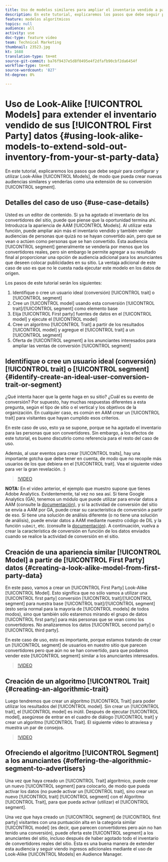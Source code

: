 ```yaml
---
title: Uso de modelos similares para ampliar el inventario vendido a partir de los datos de origen
description: En este tutorial, explicaremos los pasos que debe seguir para configurar y utilizar modelos parecidos a los de búsqueda, de modo que pueda crear nuevas audiencias similares y venderlas como una extensión a su segmento de conversión.
feature: modelos algorítmicos
topics: null
audience: all
activity: use
doc-type: feature video
team: Technical Marketing
thumbnail: 23523.jpg
kt: 1688
translation-type: tm+mt
source-git-commit: ba76f9437e5d8f0495e4f2dfafb90cbf2da6454f
workflow-type: tm+mt
source-wordcount: '827'
ht-degree: 0%

---
```



# Uso de Look-Alike [!UICONTROL Models] para extender el inventario vendido de sus [!UICONTROL First Party] datos {#using-look-alike-models-to-extend-sold-out-inventory-from-your-st-party-data}

En este tutorial, explicaremos los pasos que debe seguir para configurar y utilizar Look-Alike [!UICONTROL Models], de modo que pueda crear nuevas audiencias similares y venderlas como una extensión de su conversión [!UICONTROL segment].

## Detalles del caso de uso {#use-case-details}

Usted es un editor de contenido. Si ya ha agotado el inventario de los convertidores del sitio, puede que piense que la oportunidad termina ahí. Introduzca la apariencia de AAM [!UICONTROL Models]. Al utilizar esta función, puede ampliar aún más el inventario vendido y también vender audiencias de personas que quizá no se hayan convertido aún, pero que se vean o actúen como personas que se han convertido. Esta audiencia [!UICONTROL segment] generalmente se vendería por menos que los convertidores reales, pero sin embargo le permite agregar a su resultado final al proporcionar una opción de audiencia adicional para los anunciantes que deseen colocar publicidades en su sitio. La ventaja adicional de este caso de uso es que no le cuesta nada ejecutar este modelo en los datos de origen.

Los pasos de este tutorial serán los siguientes:

1. Identifique o cree un usuario ideal (conversión) [!UICONTROL trait] o [!UICONTROL segment]
1. Cree un [!UICONTROL model] usando esta conversión [!UICONTROL trait]/[!UICONTROL segment] como elemento base
1. Elija [!UICONTROL First party] fuentes de datos en el [!UICONTROL model] y ejecute el [!UICONTROL model]
1. Cree un algoritmo [!UICONTROL Trait] a partir de los resultados [!UICONTROL model] y agregue el [!UICONTROL trait] a un [!UICONTROL segment]
1. Oferta de [!UICONTROL segment] a los anunciantes interesados para ampliar las ventas de conversión [!UICONTROL segment]

## Identifique o cree un usuario ideal (conversión) [!UICONTROL trait] o [!UICONTROL segment] {#identify-create-an-ideal-user-conversion-trait-or-segment}

¿Qué intenta hacer que la gente haga en su sitio? ¿Cuál es su evento de conversión? Por supuesto, hay muchas respuestas diferentes a esta pregunta, según el tipo de sitio o el vertical y los objetivos de la organización. En cualquier caso, es común en AAM crear un [!UICONTROL trait] para visitantes que hayan cumplido esos criterios.

En este caso de uso, esto ya se supone, porque se ha agotado el inventario para las personas que son convertidores. Sin embargo, a los efectos de este tutorial, es bueno discutirlo como referencia para el resto del caso de uso.

Además, al usar eventos para crear [!UICONTROL traits], hay una importante gotcha que debe tener en cuenta, de modo que no recopile más usuarios de los que debiera en el [!UICONTROL trait]. Vea el siguiente video para ver la gran revelación. :)

>[!VIDEO](https://video.tv.adobe.com/v/23431/?quality=12)

**NOTA:** En el vídeo anterior, el ejemplo que muestro supone que tienes Adobe Analytics. Evidentemente, tal vez no sea así. Si tiene Google Analytics (GA), tenemos un módulo que puede utilizar para enviar datos a AAM (consulte la [documentación](https://marketing.adobe.com/resources/help/en_US/aam/dil-google-universal-analytics.html)), y si la actividad de conversión del sitio se envía a AAM por GA, puede crear su característica de conversión a partir de eso. Si tiene una solución de análisis diferente (o no tiene una solución de análisis), puede enviar datos a AAM mediante nuestro código de DIL y la función `submit`, etc. (consulte la [documentación](https://marketing.adobe.com/resources/help/en_US/aam/c_dil.html)). A continuación, vuelva a crear la característica de conversión en función de los datos enviados cuando se realice la actividad de conversión en el sitio.

## Creación de una apariencia similar [!UICONTROL Model] a partir de [!UICONTROL First Party] datos {#creating-a-look-alike-model-from-first-party-data}

En este paso, vamos a crear un [!UICONTROL First Party] Look-Alike [!UICONTROL Model]. Esto significa que no sólo vamos a utilizar una [!UICONTROL first party] conversión [!UICONTROL trait]/[!UICONTROL segment] para nuestra base [!UICONTROL trait]/[!UICONTROL segment] (esto sería normal para la mayoría de [!UICONTROL models] de todos modos), sino que también sólo estaremos mirando el grupo de datos [!UICONTROL first party] para más personas que se vean como los convertidores. No analizaremos los datos [!UICONTROL second party] o [!UICONTROL third party].

En este caso de uso, esto es importante, porque estamos tratando de crear un [!UICONTROL segment] de usuarios en nuestro sitio que parecen convertidores pero que aún no se han convertido, para que podamos vender este [!UICONTROL segment] similar a los anunciantes interesados.

>[!VIDEO](https://video.tv.adobe.com/v/23504/?quality-12)

## Creación de un algoritmo [!UICONTROL Trait] {#creating-an-algorithmic-trait}

Luego tendremos que crear un algoritmo [!UICONTROL Trait] para poder utilizar los resultados del [!UICONTROL model]. Sin crear un [!UICONTROL trait], el [!UICONTROL model] es inútil. Después de ejecutar [!UICONTROL model], asegúrese de entrar en el cuadro de diálogo [!UICONTROL trait] y crear un algoritmo [!UICONTROL Trait]. El siguiente vídeo lo atraviesa y muestra un par de consejos.

>[!VIDEO](https://video.tv.adobe.com/v/23523/?quality=12)

## Ofreciendo el algoritmo [!UICONTROL Segment] a los anunciantes {#offering-the-algorithmic-segment-to-advertisers}

Una vez que haya creado un [!UICONTROL Trait] algorítmico, puede crear un nuevo [!UICONTROL segment] para colocarlo, de modo que pueda activar los datos (no puede activar un [!UICONTROL trait], sino crear un nuevo [!UICONTROL trait] [!UICONTROL segment] con el Algoritmo [!UICONTROL Trait], para que pueda activar (utilizar) el [!UICONTROL segment].

Una vez que haya creado un [!UICONTROL segment] de [!UICONTROL first party] visitantes con una puntuación alta en la categoría similar [!UICONTROL model] (es decir, que parecen convertidores pero aún no han tenido una conversión), puede oferta este [!UICONTROL segment] a los anunciantes del sitio, incluso después de haber agotado todo el inventario de convertidores reales del sitio. Esta es una buena manera de extender esta audiencia y seguir viendo ingresos adicionales mediante el uso de Look-Alike [!UICONTROL Models] en Audience Manager.
